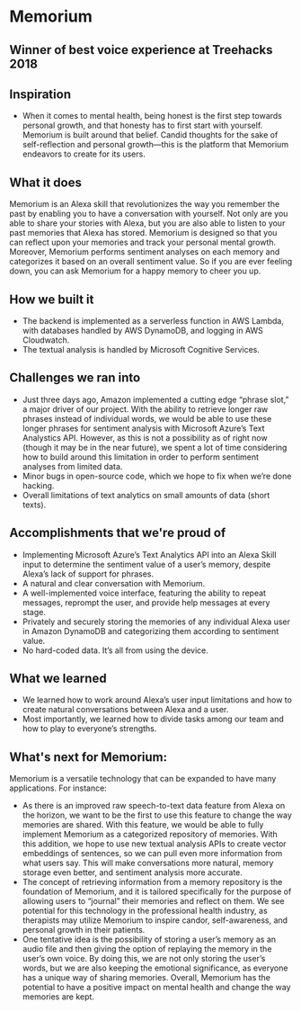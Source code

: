 # Memorium

## Winner of best voice experience at Treehacks 2018

## Inspiration
- When it comes to mental health, being honest is the first step towards personal growth, and that honesty has to first start with yourself. Memorium is built around that belief. Candid thoughts for the sake of self-reflection and personal growth—this is the platform that Memorium endeavors to create for its users.

## What it does
Memorium is an Alexa skill that revolutionizes the way you remember the past by enabling you to have a conversation with yourself. Not only are you able to share your stories with Alexa, but you are also able to listen to your past memories that Alexa has stored. Memorium is designed so that you can reflect upon your memories and track your personal mental growth. Moreover, Memorium performs sentiment analyses on each memory and categorizes it based on an overall sentiment value. So if you are ever feeling down, you can ask Memorium for a happy memory to cheer you up.

## How we built it
- The backend is implemented as a serverless function in AWS Lambda, with databases handled by AWS DynamoDB, and logging in AWS Cloudwatch.
- The textual analysis is handled by Microsoft Cognitive Services.

## Challenges we ran into
- Just three days ago, Amazon implemented a cutting edge “phrase slot,” a major driver of our project. With the ability to retrieve longer raw phrases instead of individual words, we would be able to use these longer phrases for sentiment analysis with Microsoft Azure’s Text Analystics API. However, as this is not a possibility as of right now (though it may be in the near future), we spent a lot of time considering how to build around this limitation in order to perform sentiment analyses from limited data.
- Minor bugs in open-source code, which we hope to fix when we’re done hacking.
- Overall limitations of text analytics on small amounts of data (short texts).

## Accomplishments that we're proud of
- Implementing Microsoft Azure’s Text Analytics API into an Alexa Skill input to determine the sentiment value of a user’s memory, despite Alexa’s lack of support for phrases.
- A natural and clear conversation with Memorium.
- A well-implemented voice interface, featuring the ability to repeat messages, reprompt the user, and provide help messages at every stage.
- Privately and securely storing the memories of any individual Alexa user in Amazon DynamoDB and categorizing them according to sentiment value.
- No hard-coded data. It’s all from using the device.

## What we learned
- We learned how to work around Alexa’s user input limitations and how to create natural conversations between Alexa and a user.
- Most importantly, we learned how to divide tasks among our team and how to play to everyone’s strengths.

## What's next for Memorium:
Memorium is a versatile technology that can be expanded to have many applications. For instance:
- As there is an improved raw speech-to-text data feature from Alexa on the horizon, we want to be the first to use this feature to change the way memories are shared. With this feature, we would be able to fully implement Memorium as a categorized repository of memories. With this addition, we hope to use new textual analysis APIs to create vector embeddings of sentences, so we can pull even more information from what users say. This will make conversations more natural, memory storage even better, and sentiment analysis more accurate.
- The concept of retrieving information from a memory repository is the foundation of Memorium, and it is tailored specifically for the purpose of allowing users to “journal” their memories and reflect on them. We see potential for this technology in the professional health industry, as therapists may utilize Memorium to inspire candor, self-awareness, and personal growth in their patients.
- One tentative idea is the possibility of storing a user’s memory as an audio file and then giving the option of replaying the memory in the user’s own voice. By doing this, we are not only storing the user’s words, but we are also keeping the emotional significance, as everyone has a unique way of sharing memories.
Overall, Memorium has the potential to have a positive impact on mental health and change the way memories are kept.
